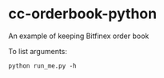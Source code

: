 # cc-orderbook-python
An example of keeping Bitfinex order book

To list arguments:
```
python run_me.py -h
```
